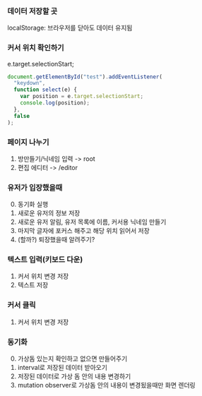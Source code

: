 ### 데이터 저장할 곳

localStorage: 브라우저를 닫아도 데이터 유지됨

### 커서 위치 확인하기

e.target.selectionStart;

```js
document.getElementById("test").addEventListener(
  "keydown",
  function select(e) {
    var position = e.target.selectionStart;
    console.log(position);
  },
  false
);
```

### 페이지 나누기

1. 방만들기/닉네임 입력 -> root
2. 편집 에디터 -> /editor

### 유저가 입장했을때

0. 동기화 실행
1. 새로운 유저의 정보 저장
2. 새로운 유저 알림, 유저 목록에 이름, 커서용 닉네임 만들기
3. 마지막 글자에 포커스 해주고 해당 위치 읽어서 저장
4. (할까?) 퇴장했을때 알려주기?

### 텍스트 입력(키보드 다운)

1. 커서 위치 변경 저장
2. 텍스트 저장

### 커서 클릭

1. 커서 위치 변경 저장

### 동기화

0. 가상돔 있는지 확인하고 없으면 만들어주기
1. interval로 저장된 데이터 받아오기
2. 저장된 데이터로 가상 돔 안의 내용 변경하기
3. mutation observer로 가상돔 안의 내용이 변경됬을때만 화면 렌더링
